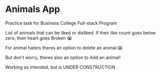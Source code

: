 # Animals App

Practice task for Business College Full-stack Program

List of animals that can be liked or disliked.
If their like count goes below zero, their heart goes Broken 😭

For animal haters theres an option to delete an animal 😱

But don't worry, theres also an option to Add an animal!

Working as intended, but is UNDER CONSTRUCTION
